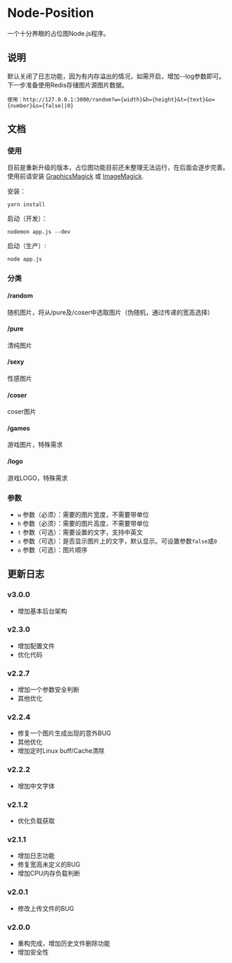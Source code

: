 # Node-Position
一个十分养眼的占位图Node.js程序。

## 说明

默认关闭了日志功能，因为有内存溢出的情况，如需开启，增加--log参数即可。
下一步准备使用Redis存储图片源图片数据。

    使用：http://127.0.0.1:3000/random?w={width}&h={height}&t={text}&o={number}&s={false||0}

## 文档

### 使用

目前是重新升级的版本，占位图功能目前还未整理无法运行，在后面会逐步完善。
使用前请安装 [GraphicsMagick](http://www.graphicsmagick.org/) 或 [ImageMagick](http://www.imagemagick.org/).

安装：

    yarn install

启动（开发）：

    nodemon app.js --dev

启动（生产）:

    node app.js

### 分类

#### /random 
随机图片，将从/pure及/coser中选取图片（伪随机，通过传递的宽高选择）

#### /pure
清纯图片

#### /sexy
性感图片

#### /coser
coser图片

#### /games
游戏图片，特殊需求

#### /logo
游戏LOGO，特殊需求

### 参数
* `w` 参数（必须）：需要的图片宽度，不需要带单位
* `h` 参数（必须）：需要的图片高度，不需要带单位
* `t` 参数（可选）：需要设置的文字，支持中英文
* `s` 参数（可选）：是否显示图片上的文字，默认显示。可设置参数`false`或`0`
* `o` 参数（可选）：图片顺序

## 更新日志

### v3.0.0
- 增加基本后台架构

### v2.3.0
- 增加配置文件
- 优化代码

### v2.2.7
- 增加一个参数安全判断
- 其他优化

### v2.2.4
- 修复一个图片生成出现的意外BUG
- 其他优化
- 增加定时Linux buff/Cache清除

### v2.2.2
- 增加中文字体

### v2.1.2
- 优化负载获取

### v2.1.1
- 增加日志功能
- 修复宽高未定义的BUG
- 增加CPU内存负载判断

### v2.0.1
- 修改上传文件的BUG

### v2.0.0
- 重构完成，增加历史文件删除功能
- 增加安全性

